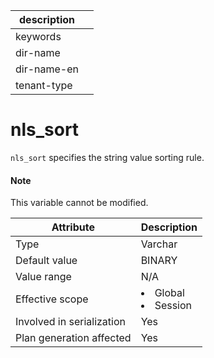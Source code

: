 | description ||
|---|---|
| keywords ||
| dir-name ||
| dir-name-en ||
| tenant-type ||

# nls_sort

`nls_sort` specifies the string value sorting rule.

<main id="notice" type='explain'>
    <h4>Note</h4>
    <p>This variable cannot be modified. </p>
  </main>

| **Attribute** | **Description** |
|----------|------------------------------------------------------------------------------------------------------------|
| Type | Varchar |
| Default value | BINARY |
| Value range | N/A |
| Effective scope | <li> Global   <li> Session |
| Involved in serialization | Yes |
| Plan generation affected | Yes |

